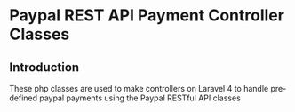 Paypal REST API Payment Controller Classes
==================================================

Introduction
--------------------------------------

These php classes are used to make controllers on Laravel 4 to handle pre-defined paypal payments using the Paypal RESTful API classes

